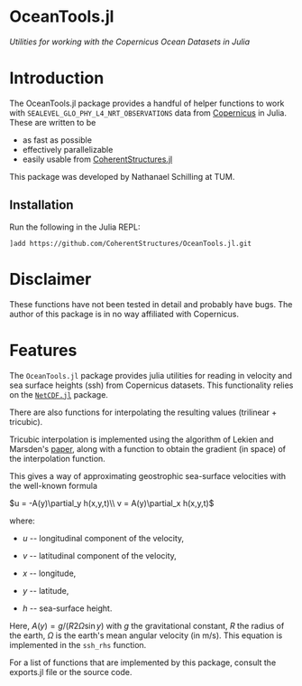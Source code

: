 # OceanTools.jl

*Utilities for working with the Copernicus Ocean Datasets in Julia*

# Introduction

The OceanTools.jl package provides a handful of helper functions to work with
`SEALEVEL_GLO_PHY_L4_NRT_OBSERVATIONS` data from [Copernicus](http://marine.copernicus.eu/) in Julia.
These are written to be
   * as fast as possible
   * effectively parallelizable
   * easily usable from [CoherentStructures.jl](https://github.com/CoherentStructures/CoherentStructures.jl)

This package was developed by Nathanael Schilling at TUM.

## Installation

Run the following in the Julia REPL:

    ]add https://github.com/CoherentStructures/OceanTools.jl.git

# Disclaimer

These functions have not been tested in detail and probably have bugs. The author of this package is in no way affiliated with Copernicus.

# Features

The `OceanTools.jl` package provides julia utilities for reading in velocity and sea surface heights (ssh) from Copernicus datasets.
This functionality relies on the [`NetCDF.jl`](https://github.com/JuliaGeo/NetCDF.jl) package.

There are also functions for interpolating the resulting values (trilinear + tricubic).

Tricubic interpolation is implemented using the algorithm of Lekien and Marsden's [paper](http://www.cds.caltech.edu/~marsden/bib/2005/08-LeMa2005/LeMa2005.pdf), along with a function to obtain the gradient (in space) of the interpolation function.

This gives a way of approximating geostrophic sea-surface velocities with the well-known formula

$u = -A(y)\partial_y h(x,y,t)\\ v = A(y)\partial_x h(x,y,t)$

where:

*  $u$ -- longitudinal component of the velocity,

*  $v$ -- latitudinal component of the velocity,

*  $x$ -- longitude,

*  $y$ -- latitude,

*  $h$ -- sea-surface height.

Here, $A(y) = g/(R 2 \Omega \sin y)$  with $g$ the gravitational constant, $R$ the radius of the earth, $\Omega$ is the earth's mean angular velocity (in m/s). This equation is implemented in the `ssh_rhs` function.

For a list of functions that are implemented by this package, consult the exports.jl file or the source code.
